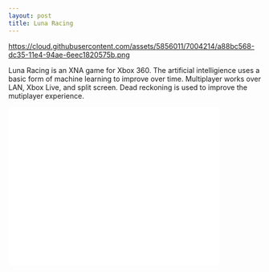 ```yaml
---
layout: post
title: Luna Racing
---
```


https://cloud.githubusercontent.com/assets/5856011/7004214/a88bc568-dc35-11e4-94ae-6eec1820575b.png

Luna Racing is an XNA game for Xbox 360. The artificial intelligience uses a basic form of machine learning to improve over time. Multiplayer works over LAN, Xbox Live, and split screen. Dead reckoning is used to improve the mutiplayer experience.

<iframe width="420" height="315" src="//www.youtube.com/embed/f5lWlA-U7AA" frameborder="0" allowfullscreen></iframe>
